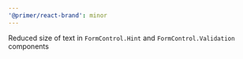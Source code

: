 ```yaml
---
'@primer/react-brand': minor
---
```


Reduced size of text in `FormControl.Hint` and `FormControl.Validation` components

